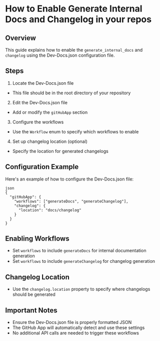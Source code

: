 # How to Enable Generate Internal Docs and Changelog in your repos

## Overview

This guide explains how to enable the `generate_internal_docs` and `changelog` using the Dev-Docs.json configuration file.

## Steps

1. Locate the Dev-Docs.json file
- This file should be in the root directory of your repository

2. Edit the Dev-Docs.json file
- Add or modify the `gitHubApp` section

3. Configure the workflows
- Use the `Workflow` enum to specify which workflows to enable

4. Set up changelog location (optional)
- Specify the location for generated changelogs

## Configuration Example

Here's an example of how to configure the Dev-Docs.json file:

```
json
{
  "gitHubApp": {
    "workflows": ["generateDocs", "generateChangelog"],
    "changelog": {
      "location": "docs/changelog"
    }
  }
}

```

## Enabling Workflows

- Set `workflows` to include `generateDocs` for internal documentation generation
- Set `workflows` to include `generateChangelog` for changelog generation

## Changelog Location

- Use the `changelog.location` property to specify where changelogs should be generated

## Important Notes

- Ensure the Dev-Docs.json file is properly formatted JSON
- The GitHub App will automatically detect and use these settings
- No additional API calls are needed to trigger these workflows


  
